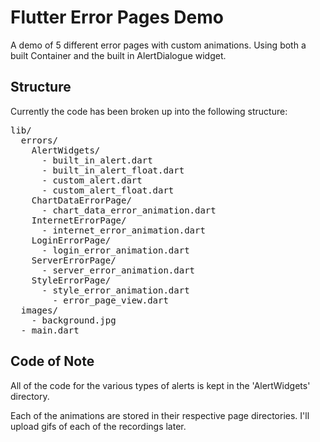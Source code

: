 # Flutter Error Pages Demo

A demo of 5 different error pages with custom animations. Using both a built Container and the built in AlertDialogue widget.

## Structure

Currently the code has been broken up into the following structure:

<pre>
lib/
  errors/
    AlertWidgets/
      - built_in_alert.dart
      - built_in_alert_float.dart
      - custom_alert.dart
      - custom_alert_float.dart
    ChartDataErrorPage/
      - chart_data_error_animation.dart
    InternetErrorPage/
      - internet_error_animation.dart
    LoginErrorPage/
      - login_error_animation.dart
    ServerErrorPage/
      - server_error_animation.dart
    StyleErrorPage/
      - style_error_animation.dart
		- error_page_view.dart
  images/
    - background.jpg
  - main.dart
</pre>

## Code of Note

All of the code for the various types of alerts is kept in the 'AlertWidgets' directory.

Each of the animations are stored in their respective page directories. I'll upload gifs of each of the recordings later.
